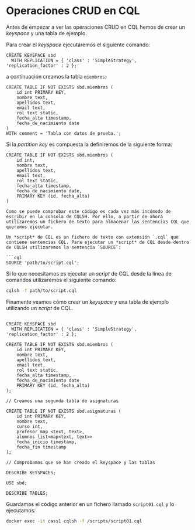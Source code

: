 # Operaciones CRUD en CQL

Antes de empezar a ver las operaciones CRUD en CQL hemos de crear un *keyspace* y una tabla de ejemplo.

Para crear el *keyspace* ejecutaremos el siguiente comando:

```cql
CREATE KEYSPACE sbd
  WITH REPLICATION = { 'class' : 'SimpleStrategy', 'replication_factor' : 2 };
```

a continuación creamos la tabla `miembros`:

```cql
CREATE TABLE IF NOT EXISTS sbd.miembros (
    id int PRIMARY KEY,
    nombre text,
    apellidos text,
    email text,
    rol text static,
    fecha_alta timestamp,
    fecha_de_nacimiento date
)
WITH comment = 'Tabla con datos de prueba.';
```

Si la *partition key* es compuesta la definiremos de la siguiente forma:

```cql
CREATE TABLE IF NOT EXISTS sbd.miembros (
    id int,
    nombre text,
    apellidos text,
    email text,
    rol text static,
    fecha_alta timestamp,
    fecha_de_nacimiento date,
    PRIMARY KEY (id, fecha_alta)
)

Como se puede comprobar este código es cada vez más incómodo de escribir en la consola de CQLSH. Por ello, a partir de ahora utilizaremos un fichero de texto para almacenar las sentencias CQL que queremos ejecutar.

Un *script* de CQL es un fichero de texto con extensión `.cql` que contiene sentencias CQL. Para ejecutar un *script* de CQL desde dentro de CQLSH utilizaremos la sentencia `SOURCE`:

```cql
SOURCE 'path/to/script.cql';
```

Si lo que necesitamos es ejecutar un *script* de CQL desde la línea de comandos utilizaremos el siguiente comando:

```bash
cqlsh -f path/to/script.cql
```

Finamente veamos cómo crear un *keyspace* y una tabla de ejemplo utilizando un *script* de CQL.

```cql	

CREATE KEYSPACE sbd
  WITH REPLICATION = { 'class' : 'SimpleStrategy', 'replication_factor' : 2 };

CREATE TABLE IF NOT EXISTS sbd.miembros (
    id int PRIMARY KEY,
    nombre text,
    apellidos text,
    email text,
    rol text static,
    fecha_alta timestamp,
    fecha_de_nacimiento date
    PRIMARY KEY (id, fecha_alta)
);

// Creamos una segunda tabla de asignaturas

CREATE TABLE IF NOT EXISTS sbd.asignaturas (
    id int PRIMARY KEY,
    nombre text,
    curso int,
    profesor map <text, text>,
    alumnos list<map<text, text>>
    fecha_inicio timestamp,
    fecha_fin timestamp
);

// Comprobamos que se han creado el keyspace y las tablas

DESCRIBE KEYSPACES;

USE sbd;

DESCRIBE TABLES;
```

Guardamos el código anterior en un fichero llamado `script01.cql` y lo ejecutamos:

```bash	
docker exec -it cass1 cqlsh -f /scripts/script01.cql
```
